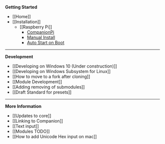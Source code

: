 **Getting Started**
* [[Home]]
* [[Installation]]
  * [[Raspberry Pi]]
    * [CompanionPi](/bitfocus/companion/wiki/CompanionPi-Documentation)
    * [Manual Install](/bitfocus/companion/wiki/Manual-Install-on-Raspberry-Pi)
    * [Auto Start on Boot](/bitfocus/companion/wiki/Auto-Start-Companion-on-Linux-Using-systemd)

---

**Development**
* [[Developing on Windows 10 (Under construction)]]
* [[Developing on Windows Subsystem for Linux]]
* [[How to move to a fork after cloning]]
* [[Module Development]]
* [[Adding removing of submodules]]
* [[Draft Standard for presets]]

---

**More Information**
* [[Updates to core]]
* [[Linking to Companion]]
* [[Text input]]
* [[Modules TODO]]
* [[How to add Unicode Hex input on mac]]